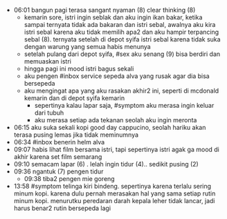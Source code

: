 - 06:01 bangun pagi terasa sangant nyaman (8) clear thinking (8)
	- kemarin sore, istri ingin seblak dan aku ingin ikan bakar, ketika sampai ternyata tidak ada bakaran dan istri sebal, awalnya aku kira istri sebal karena aku tidak memilih apa2 dan aku hampir terpancing sebal (8). ternyata setelah di depot syifa istri sebal karena tidak suka dengan warung yang semua habis menunya
	- setelah pulang dari depot syifa, #sex aku senang (9) bisa berdiri dan memuaskan istri
	- hingga pagi ini mood istri bagus sekali
	- aku pengen #inbox service sepeda alva yang rusak agar dia bisa bersepeda
	- aku mengingat apa yang aku rasakan akhir2 ini, seperti di mcdonald kemarin dan di depot syifa kemarin
		- sepertinya kalau lapar saja, #symptom aku merasa ingin keluar dari tubuh
		- aku merasa setiap ada tekanan seolah aku ingin meronta
- 06:15 aku suka sekali kopi good day cappucino, seolah hariku akan terasa pusing lemas jika tidak meminumnya
- 06:34 #inbox benerin helm alva
- 09:07 habis lihat film bersama istri, tapi sepertinya istri agak ga mood di akhir karena set film semarang
- 09:10 semacam lapar (6) . lelah ingin tidur (4).. sedikit pusing (2)
- 09:36 ngantuk (7) pengen tidur
	- 09:38 tiba2 pengen mie goreng
- 13:58 #symptom telinga kiri bindeng. sepertinya karena terlalu sering minum kopi. karena dulu pernah merasakan hal yang sama setiap rutin minum kopi. menurutku peredaran darah kepala leher tidak lancar, jadi harus benar2 rutin bersepeda lagi